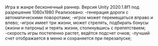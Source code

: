 Игра в жанре бесконечный раннер. 
Версия Unity 2020.1.8f1 под разрешение 1080x1980
Реализовано:
  -генерация дороги с автоматическими поворотами;
  -игрок может перемещаться вправо и влево;
  -игрок имеет три жизни, может стрелять, подбирать бонусы (жизни и патроны) и 
терять жизни, столкнувшись с препятствием;
  -скорость игры постепенно растет, ведётся подсчет очков;
  -лучший счет отображается в меню и сохраняется при перезапуске;
  
